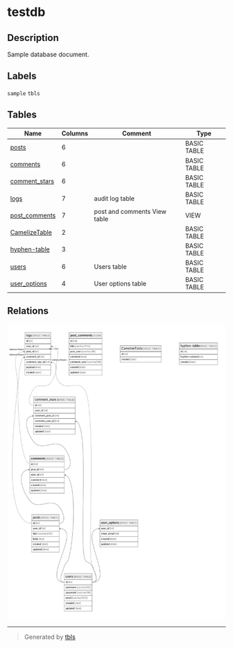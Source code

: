 # testdb

## Description

Sample database document.

## Labels

`sample` `tbls`

## Tables

| Name | Columns | Comment | Type |
| ---- | ------- | ------- | ---- |
| [posts](posts.md) | 6 |  | BASIC TABLE |
| [comments](comments.md) | 6 |  | BASIC TABLE |
| [comment_stars](comment_stars.md) | 6 |  | BASIC TABLE |
| [logs](logs.md) | 7 | audit log table | BASIC TABLE |
| [post_comments](post_comments.md) | 7 | post and comments View table | VIEW |
| [CamelizeTable](CamelizeTable.md) | 2 |  | BASIC TABLE |
| [hyphen-table](hyphen-table.md) | 3 |  | BASIC TABLE |
| [users](users.md) | 6 | Users table | BASIC TABLE |
| [user_options](user_options.md) | 4 | User options table | BASIC TABLE |

## Relations

![er](schema.png)

---

> Generated by [tbls](https://github.com/k1LoW/tbls)
